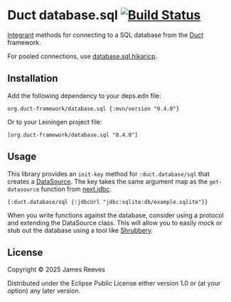# Duct database.sql [![Build Status](https://github.com/duct-framework/database.sql/actions/workflows/test.yml/badge.svg)](https://github.com/duct-framework/database.sql/actions/workflows/test.yml)

[Integrant][] methods for connecting to a SQL database from the
[Duct][] framework.

For pooled connections, use [database.sql.hikaricp][].

[integrant]: https://github.com/weavejester/integrant
[duct]: https://github.com/duct-framework/duct
[database.sql.hikaricp]: https://github.com/duct-framework/database.sql.hikaricp

## Installation

Add the following dependency to your deps.edn file:

    org.duct-framework/database.sql {:mvn/version "0.4.0"}

Or to your Leiningen project file:

    [org.duct-framework/database.sql "0.4.0"]

## Usage

This library provides an `init-key` method for `:duct.database/sql` that
creates a [DataSource][]. The key takes the same argument map as the
`get-datasource` function from [next.jdbc][].

```edn
{:duct.database/sql {:jdbcUrl "jdbc:sqlite:db/example.sqlite"}}
```

When you write functions against the database, consider using a
protocol and extending the DataSource class. This will allow you to
easily mock or stub out the database using a tool like [Shrubbery][].

[datasource]: https://docs.oracle.com/en/java/javase/17/docs/api/java.sql/javax/sql/DataSource.html
[next.jdbc]: https://github.com/seancorfield/next-jdbc
[shrubbery]: https://github.com/bguthrie/shrubbery

## License

Copyright © 2025 James Reeves

Distributed under the Eclipse Public License either version 1.0 or (at
your option) any later version.
